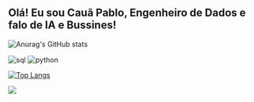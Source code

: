 ## Olá! Eu sou Cauã Pablo, Engenheiro de Dados e falo de IA e Bussines!


![Anurag's GitHub stats](https://github-readme-stats.vercel.app/api?username=CauaPablo&show_icons=true&theme=radical)

<div style="display: inline_block">
  <img align="center" alt="sql" src= 	"https://img.shields.io/badge/Microsoft_SQL_Server-CC2927?style=for-the-badge&logo=microsoft-sql-server&logoColor=white" />
  <img align="center" alt="python" src="https://img.shields.io/badge/Python-3776AB?style=for-the-badge&logo=python&logoColor=white" />
   
  [![Top Langs](https://github-readme-stats.vercel.app/api/top-langs/?username=CauaPablo)](https://github.com/CauaPablo/github-readme-stats)

  
  
  <a href="[https://www.linkedin.com/in/rafaella-ballerini-45875016a](https://www.linkedin.com/in/cauapabloc/)]()" target="_blank"><img src="https://img.shields.io/badge/-LinkedIn-%230077B5?style=for-the-badge&logo=linkedin&logoColor=white" target="_blank"></a> 
  
</div><br/>

